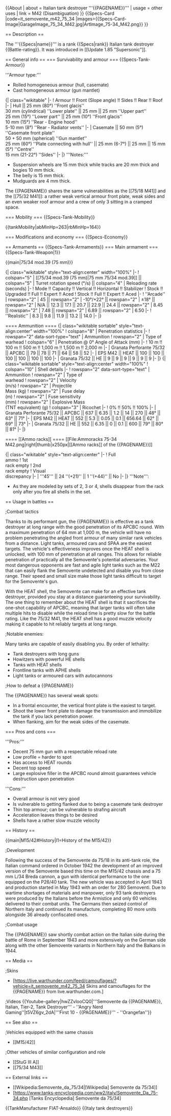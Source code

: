{{About
| about = Italian tank destroyer '''{{PAGENAME}}'''
| usage = other uses
| link = M42 (Disambiguation)
}}
{{Specs-Card
|code=it_semovente_m42_75_34
|images={{Specs-Card-Image|GarageImage_75_34_M42.jpg|ArtImage_75-34_M42.png}}
}}

== Description ==

<!-- ''In the description, the first part should be about the history of the creation and combat usage of the vehicle, as well as its key features. In the second part, tell the reader about the ground vehicle in the game. Insert a screenshot of the vehicle, so that if the novice player does not remember the vehicle by name, he will immediately understand what kind of vehicle the article is talking about.'' -->

The '''{{Specs|name}}''' is a rank {{Specs|rank}} Italian tank destroyer {{Battle-rating}}. It was introduced in [[Update 1.85 "Supersonic"]].

== General info ==
=== Survivability and armour ===
{{Specs-Tank-Armour}}

<!-- ''Describe armour protection. Note the most well protected and key weak areas. Appreciate the layout of modules as well as the number and location of crew members. Is the level of armour protection sufficient, is the placement of modules helpful for survival in combat? If necessary use a visual template to indicate the most secure and weak zones of the armour.'' -->

'''Armour type:'''

- Rolled homogeneous armour (hull, casemate)
- Cast homogeneous armour (gun mantlet)

{| class="wikitable"
|-
! Armour !! Front (Slope angle) !! Sides !! Rear !! Roof
|-
| Hull || 25 mm (80°) ''Front glacis'' <br> 30 mm (cylindrical) ''Lower plate'' || 25 mm || 25 mm ''Upper part'' <br> 25 mm (15°) ''Lower part'' || 25 mm (10°) ''Front glacis'' <br> 10 mm (15°) ''Rear - Engine hood'' <br> 5-10 mm (8°) ''Rear - Radiator vents''
|-
| Casemate || 50 mm (5°) ''Casemate front plate'' <br> 50 + 50 mm (spherical) ''Gun mantlet'' <br> 25 mm (60°) ''Plate connecting with hull'' || 25 mm (6-7°) || 25 mm || 15 mm (5°) ''Centre'' <br> 15 mm (21-22°) ''Sides''
|-
|}
'''Notes:'''

- Suspension wheels are 15 mm thick while tracks are 20 mm thick and bogies 10 mm thick.
- The belly is 15 mm thick.
- Mudguards are 4 mm thick.

The {{PAGENAME}} shares the same vulnerabilities as the [[75/18 M41]] and the [[75/32 M41]]: a rather weak vertical armour front plate, weak sides and an even weaker roof armour and a crew of only 3 sitting in a cramped space.

=== Mobility ===
{{Specs-Tank-Mobility}}

<!-- ''Write about the mobility of the ground vehicle. Estimate the specific power and manoeuvrability, as well as the maximum speed forwards and backwards.'' -->

{{tankMobility|abMinHp=263|rbMinHp=164}}

=== Modifications and economy ===
{{Specs-Economy}}

== Armaments ==
{{Specs-Tank-Armaments}}
=== Main armament ===
{{Specs-Tank-Weapon|1}}

<!-- ''Give the reader information about the characteristics of the main gun. Assess its effectiveness in a battle based on the reloading speed, ballistics and the power of shells. Do not forget about the flexibility of the fire, that is how quickly the cannon can be aimed at the target, open fire on it and aim at another enemy. Add a link to the main article on the gun: <code><nowiki>{{main|Name of the weapon}}</nowiki></code>. Describe in general terms the ammunition available for the main gun. Give advice on how to use them and how to fill the ammunition storage.'' -->

{{main|75/34 mod.39 (75 mm)}}

{| class="wikitable" style="text-align:center" width="100%"
|-
! colspan="5" | [[75/34 mod.39 (75 mm)|75 mm 75/34 mod.39]] || colspan="5" | Turret rotation speed (°/s) || colspan="4" | Reloading rate (seconds)
|-
! Mode !! Capacity !! Vertical !! Horizontal !! Stabilizer
! Stock !! Upgraded !! Full !! Expert !! Aced
! Stock !! Full !! Expert !! Aced
|-
! ''Arcade''
| rowspan="2" | 45 || rowspan="2" | -10°/+22° || rowspan="2" | ±18° || rowspan="2" | N/A || 12.3 || 17.1 || 20.7 || 22.9 || 24.4 || rowspan="2" | 8.45 || rowspan="2" | 7.48 || rowspan="2" | 6.89 || rowspan="2" | 6.50
|-
! ''Realistic''
| 8.3 || 9.8 || 11.9 || 13.2 || 14.0
|-
|}

==== Ammunition ====
{| class="wikitable sortable" style="text-align:center" width="100%"
! colspan="8" | Penetration statistics
|-
! rowspan="2" data-sort-type="text" | Ammunition
! rowspan="2" | Type of<br>warhead
! colspan="6" | Penetration @ 0° Angle of Attack (mm)
|-
! 10 m !! 100 m !! 500 m !! 1,000 m !! 1,500 m !! 2,000 m
|-
| Granata Perforante 75/32 || APCBC || 79 || 78 || 71 || 64 || 58 || 52
|-
| EPS M42 || HEAT || 100 || 100 || 100 || 100 || 100 || 100
|-
| Granata 75/32 || HE || 9 || 9 || 9 || 9 || 9 || 9
|-
|}
{| class="wikitable sortable" style="text-align:center" width="100%"
! colspan="10" | Shell details
|-
! rowspan="2" data-sort-type="text" | Ammunition
! rowspan="2" | Type of<br>warhead
! rowspan="2" | Velocity<br>(m/s)
! rowspan="2" | Projectile<br>Mass (kg)
! rowspan="2" | Fuse delay<br>(m)
! rowspan="2" | Fuse sensitivity<br>(mm)
! rowspan="2" | Explosive Mass<br>(TNT equivalent) (g)
! colspan="3" | Ricochet
|-
! 0% !! 50% !! 100%
|-
| Granata Perforante 75/32 || APCBC || 637 || 6.35 || 1.2 || 14 || 270 || 48° || 63° || 71°
|-
| EPS M42 || HEAT || 552 || 5.3 || 0.05 || 0.1 || 656.64 || 62° || 69° || 73°
|-
| Granata 75/32 || HE || 552 || 6.35 || 0 || 0.1 || 600 || 79° || 80° || 81°
|-
|}

==== [[Ammo racks]] ====
[[File:Ammoracks 75-34 M42.png|right|thumb|x250px|[[Ammo racks]] of the {{PAGENAME}}]]

<!-- '''Last updated: 1.101.1.16''' -->

{| class="wikitable" style="text-align:center"
|-
! Full<br>ammo
! 1st<br>rack empty
! 2nd<br>rack empty
! Visual<br>discrepancy
|-
| '''45''' || 24&nbsp;''(+21)'' || 1&nbsp;''(+44)'' || No
|-
|}
'''Note''':

- As they are modeled by sets of 2, 3 or 4, shells disappear from the rack only after you fire all shells in the set.

== Usage in battles ==

<!-- ''Describe the tactics of playing in the vehicle, the features of using vehicles in the team and advice on tactics. Refrain from creating a "guide" - do not impose a single point of view but instead give the reader food for thought. Describe the most dangerous enemies and give recommendations on fighting them. If necessary, note the specifics of the game in different modes (AB, RB, SB).'' -->

;Combat tactics

Thanks to its performant gun, the {{PAGENAME}} is effective as a tank destroyer at long range with the good penetration of its APCBC round. With a maximum penetration of 64 mm at 1,000 m, the vehicle will have no problem penetrating the angled front armour of many similar rank vehicles from a distance. Light tanks, armoured cars and SPAA are the easiest targets. The vehicle's effectiveness improves once the HEAT shell is unlocked, with 100 mm of penetration at all ranges. This allows for reliable penetration of practically all the Semovente's potential adversaries. Your most dangerous opponents are fast and agile light tanks such as the M22 that can easily flank the Semovente undetected and disable you from close range. Their speed and small size make those light tanks difficult to target for the Semovente's gun.

With the HEAT shell, the Semovente can make for an effective tank destroyer, provided you stay at a distance guaranteeing your survivability. The one thing to remember about the HEAT shell is that it sacrifices the one-shot capability of APCBC, meaning that larger tanks will often take multiple hits to disable while the reload time is pretty slow for the battle rating. Like the 75/32 M41, the HEAT shell has a good muzzle velocity making it capable to hit reliably targets at long range.

;Notable enemies:

Many tanks are capable of easily disabling you. By order of lethality:

- Tank destroyers with long guns
- Howitzers with powerful HE shells
- Tanks with HEAT shells
- Frontline tanks with APHE shells
- Light tanks or armoured cars with autocannons

;How to defeat a {{PAGENAME}}

The {{PAGENAME}} has several weak spots:

- In a frontal encounter, the vertical front plate is the easiest to target.
- Shoot the lower front plate to damage the transmission and immobilize the tank if you lack penetration power.
- When flanking, aim for the weak sides of the casemate.

=== Pros and cons ===

<!-- ''Summarise and briefly evaluate the vehicle in terms of its characteristics and combat effectiveness. Mark its pros and cons in a bulleted list. Try not to use more than 6 points for each of the characteristics. Avoid using categorical definitions such as "bad", "good" and the like - use substitutions with softer forms such as "inadequate" and "effective".'' -->

'''Pros:'''

- Decent 75 mm gun with a respectable reload rate
- Low profile = harder to spot
- Has access to HEAT rounds
- Decent top speed
- Large explosive filler in the APCBC round almost guarantees vehicle destruction upon penetration

'''Cons:'''

- Overall armour is not very good
- Is vulnerable to getting flanked due to being a casemate tank destroyer
- Thin top armour; can be vulnerable to strafing aircraft
- Acceleration leaves things to be desired
- Shells have a rather slow muzzle velocity

== History ==

<!-- ''Describe the history of the creation and combat usage of the vehicle in more detail than in the introduction. If the historical reference turns out to be too long, take it to a separate article, taking a link to the article about the vehicle and adding a block "/History" (example: <nowiki>https://wiki.warthunder.com/(Vehicle-name)/History</nowiki>) and add a link to it here using the <code>main</code> template. Be sure to reference text and sources by using <code><nowiki><ref></ref></nowiki></code>, as well as adding them at the end of the article with <code><nowiki><references /></nowiki></code>. This section may also include the vehicle's dev blog entry (if applicable) and the in-game encyclopedia description (under <code><nowiki>=== In-game description ===</nowiki></code>, also if applicable).'' -->

{{main|M15/42#History|l1=History of the M15/42}}

;Development

Following the success of the Semovente da 75/18 in its anti-tank role, the Italian command ordered in October 1942 the development of an improved version of the Semovente based this time on the M15/42 chassis and a 75 mm L/34 Breda cannon, a gun with identical performance to the one equipped on the P26/40 tank. The new vehicle was accepted in April 1943 and production started in May 1943 with an order for 280 Semoventi. Due to wartime shortages of materials and manpower, only 93 tank destroyers were produced by the Italians before the Armistice and only 60 vehicles delivered to their combat units. The Germans then seized control of Northern Italy and continued its manufacture, completing 80 more units alongside 36 already confiscated ones.

;Combat usage

The {{PAGENAME}} saw shortly combat action on the Italian side during the battle of Rome in September 1943 and more extensively on the German side along with the other Semovente variants in Northern Italy and the Balkans in 1944.

== Media ==

<!-- ''Excellent additions to the article would be video guides, screenshots from the game, and photos.'' -->

;Skins

- [https://live.warthunder.com/feed/camouflages/?vehicle=it_semovente_m42_75_34 Skins and camouflages for the {{PAGENAME}} from live.warthunder.com.]

;Videos
{{Youtube-gallery|hwZZvlooCQ0|'''Semovente da {{PAGENAME}}, Italian, Tier-2, Tank Destroyer''' - ''Angry Nerd Gaming''|t5VZ6gv_2dA|'''First 10 - {{PAGENAME}}''' - ''Orangefan''}}

== See also ==

<!-- ''Links to the articles on the War Thunder Wiki that you think will be useful for the reader, for example:''
* ''reference to the series of the vehicles;''
* ''links to approximate analogues of other nations and research trees.'' -->

;Vehicles equipped with the same chassis

- [[M15/42]]

;Other vehicles of similar configuration and role

- [[StuG III A]]
- [[75/34 M43]]

== External links ==

<!-- ''Paste links to sources and external resources, such as:''
* ''topic on the official game forum;''
* ''other literature.'' -->

- [[Wikipedia:Semovente_da_75/34|[Wikipedia] Semovente da 75/34]]
- [https://www.tanks-encyclopedia.com/ww2/italy/Semovente_Da_75-34.php <nowiki>[Tanks Encyclopedia]</nowiki> Semovente da 75/34]

{{TankManufacturer FIAT-Ansaldo}}
{{Italy tank destroyers}}
